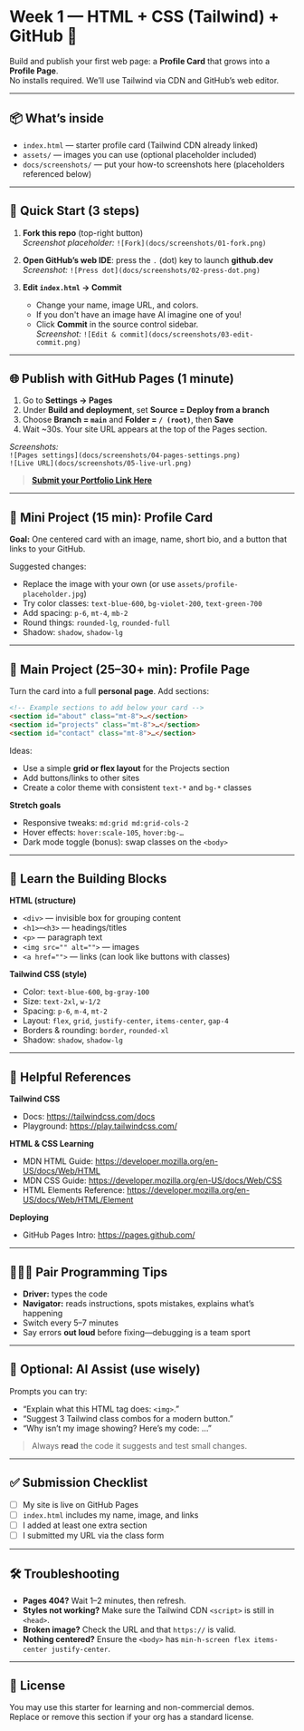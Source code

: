# Week 1 — HTML + CSS (Tailwind) + GitHub 🚀

Build and publish your first web page: a **Profile Card** that grows into a **Profile Page**.  
No installs required. We’ll use Tailwind via CDN and GitHub’s web editor.

---

## 📦 What’s inside
- `index.html` — starter profile card (Tailwind CDN already linked)
- `assets/` — images you can use (optional placeholder included)
- `docs/screenshots/` — put your how-to screenshots here (placeholders referenced below)

---

## 🧭 Quick Start (3 steps)

1. **Fork this repo** (top-right button)  
   _Screenshot placeholder:_ `![Fork](docs/screenshots/01-fork.png)`

2. **Open GitHub’s web IDE**: press the `.` (dot) key to launch **github.dev**  
   _Screenshot:_ `![Press dot](docs/screenshots/02-press-dot.png)`

3. **Edit `index.html` → Commit**  
   - Change your name, image URL, and colors.
   - If you don't have an image have AI imagine one of you!
   - Click **Commit** in the source control sidebar.  
   _Screenshot:_ `![Edit & commit](docs/screenshots/03-edit-commit.png)`

---

## 🌐 Publish with GitHub Pages (1 minute)

1. Go to **Settings → Pages**  
2. Under **Build and deployment**, set **Source = Deploy from a branch**  
3. Choose **Branch = `main`** and **Folder = `/ (root)`**, then **Save**  
4. Wait ~30s. Your site URL appears at the top of the Pages section.

_Screenshots:_  
`![Pages settings](docs/screenshots/04-pages-settings.png)`  
`![Live URL](docs/screenshots/05-live-url.png)`

> **[Submit your Portfolio Link Here](https://forms.gle/cBCUSPbZxeV5LEJx8)**

---

## 🧩 Mini Project (15 min): Profile Card

**Goal:** One centered card with an image, name, short bio, and a button that links to your GitHub.

Suggested changes:
- Replace the image with your own (or use `assets/profile-placeholder.jpg`)
- Try color classes: `text-blue-600`, `bg-violet-200`, `text-green-700`
- Add spacing: `p-6`, `mt-4`, `mb-2`
- Round things: `rounded-lg`, `rounded-full`
- Shadow: `shadow`, `shadow-lg`

---

## 🚀 Main Project (25–30+ min): Profile Page

Turn the card into a full **personal page**. Add sections:

```html
<!-- Example sections to add below your card -->
<section id="about" class="mt-8">…</section>
<section id="projects" class="mt-8">…</section>
<section id="contact" class="mt-8">…</section>
```

Ideas:
- Use a simple **grid or flex layout** for the Projects section
- Add buttons/links to other sites
- Create a color theme with consistent `text-*` and `bg-*` classes

**Stretch goals**
- Responsive tweaks: `md:grid md:grid-cols-2`
- Hover effects: `hover:scale-105`, `hover:bg-…`
- Dark mode toggle (bonus): swap classes on the `<body>`

---

## 🧠 Learn the Building Blocks

**HTML (structure)**
- `<div>` — invisible box for grouping content  
- `<h1>`–`<h3>` — headings/titles  
- `<p>` — paragraph text  
- `<img src="" alt="">` — images  
- `<a href="">` — links (can look like buttons with classes)

**Tailwind CSS (style)**
- Color: `text-blue-600`, `bg-gray-100`
- Size: `text-2xl`, `w-1/2`
- Spacing: `p-6`, `m-4`, `mt-2`
- Layout: `flex`, `grid`, `justify-center`, `items-center`, `gap-4`
- Borders & rounding: `border`, `rounded-xl`
- Shadow: `shadow`, `shadow-lg`

---

## 🔗 Helpful References

**Tailwind CSS**
- Docs: https://tailwindcss.com/docs  
- Playground: https://play.tailwindcss.com/

**HTML & CSS Learning**
- MDN HTML Guide: https://developer.mozilla.org/en-US/docs/Web/HTML  
- MDN CSS Guide: https://developer.mozilla.org/en-US/docs/Web/CSS  
- HTML Elements Reference: https://developer.mozilla.org/en-US/docs/Web/HTML/Element

**Deploying**
- GitHub Pages Intro: https://pages.github.com/

---

## 🧑‍🤝‍🧑 Pair Programming Tips

- **Driver:** types the code  
- **Navigator:** reads instructions, spots mistakes, explains what’s happening  
- Switch every 5–7 minutes  
- Say errors **out loud** before fixing—debugging is a team sport

---

## 🤖 Optional: AI Assist (use wisely)

Prompts you can try:
- “Explain what this HTML tag does: `<img>`.”  
- “Suggest 3 Tailwind class combos for a modern button.”  
- “Why isn’t my image showing? Here’s my code: …”  

> Always **read** the code it suggests and test small changes.

---

## ✅ Submission Checklist

- [ ] My site is live on GitHub Pages  
- [ ] `index.html` includes my name, image, and links  
- [ ] I added at least one extra section  
- [ ] I submitted my URL via the class form

---

## 🛠️ Troubleshooting

- **Pages 404?** Wait 1–2 minutes, then refresh.  
- **Styles not working?** Make sure the Tailwind CDN `<script>` is still in `<head>`.  
- **Broken image?** Check the URL and that `https://` is valid.  
- **Nothing centered?** Ensure the `<body>` has `min-h-screen flex items-center justify-center`.

---

## 📄 License

You may use this starter for learning and non-commercial demos.  
Replace or remove this section if your org has a standard license.
